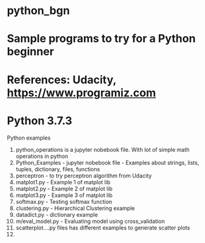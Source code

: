 # python_bgn
# Sample programs to try for a Python beginner
# References: Udacity, https://www.programiz.com
# Python 3.7.3

Python examples
1. python_operations is a jupyter nobebook file. With lot of simple math operations in python
2. Python_Examples - jupyter nobebook file - Examples about strings, lists, tuples, dictionary, files, functions
3. perceptron - to try perceptron algorithm from Udacity
4. matplot1.py - Example 1 of matplot lib
5. matplot2.py - Example 2 of matplot lib
6. matplot3.py - Example 3 of matplot lib
7. softmax.py - Testing softmax function 
8. clustering.py - Hierarchical Clustering example
9. datadict.py - dictionary example
10. m/eval_model.py - Evaluating model using cross_validation
11. scatterplot....py files has different examples to generate scatter plots
12. 
